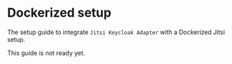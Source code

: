 # Dockerized setup

The setup guide to integrate `Jitsi Keycloak Adapter` with a Dockerized Jitsi
setup.

This guide is not ready yet.
